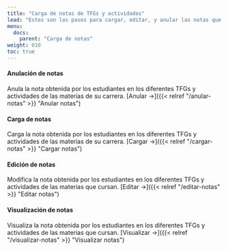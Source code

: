```yaml
---
title: "Carga de notas de TFGs y actividades"
lead: "Estos son los pasos para cargar, editar, y anular las notas que los estudiantes obtuvieron en los TFGs y actividades de las materias de su carrera"
menu:
  docs:
    parent: "Carga de notas"
weight: 010
toc: true
---
```



#### Anulación de notas

Anula la nota obtenida por los estudiantes en los diferentes TFGs y actividades de las materias de su carrera. [Anular →]({{< relref "/anular-notas" >}} "Anular notas")

#### Carga de notas

Carga la nota obtenida por los estudiantes en los diferentes TFGs y actividades de las materias de su carrera. [Cargar →]({{< relref "/cargar-notas" >}} "Cargar notas")

#### Edición de notas

Modifica la nota obtenida por los estudiantes en los diferentes TFGs y actividades de las materias que cursan. [Editar →]({{< relref "/editar-notas" >}} "Editar notas")

#### Visualización de notas

Visualiza la nota obtenida por los estudiantes en los diferentes TFGs y actividades de las materias que cursan. [Visualizar →]({{< relref "/visualizar-notas" >}} "Visualizar notas")